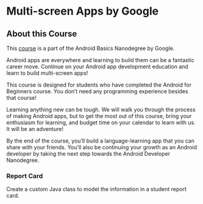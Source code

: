 # Multi-screen Apps by Google

## About this Course

This [course](https://www.udacity.com/course/android-basics-multi-screen-apps--ud839) is a part of the Android Basics Nanodegree by Google.

Android apps are everywhere and learning to build them can be a fantastic career move. Continue on your Android app development education and learn to build multi-screen apps!

This course is designed for students who have completed the Android for Beginners course. You don’t need any programming experience besides that course!

Learning anything new can be tough. We will walk you through the process of making Android apps, but to get the most out of this course, bring your enthusiasm for learning, and budget time on your calendar to learn with us. It will be an adventure!

By the end of the course, you’ll build a language-learning app that you can share with your friends. You'll also be continuing your growth as an Android developer by taking the next step towards the Android Developer Nanodegree.

### Report Card

Create a custom Java class to model the information in a student report card.

